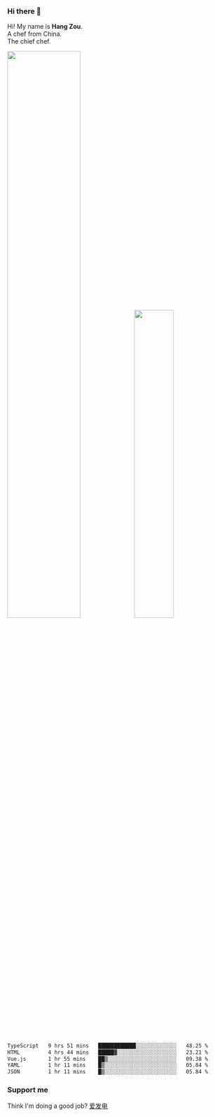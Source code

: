 ### Hi there 👋

Hi! My name is **Hang Zou**.  
A chef from China.  
The chief chef.

<img align="" width="57.5%" src="https://github-readme-stats.vercel.app/api?username=zouhangwithsweet&hide_title=true&hide_border=true&show_icons=true&include_all_commits=true&line_height=21" /><img align="" width="42.4%" src="https://github-readme-stats.vercel.app/api/top-langs/?username=zouhangwithsweet&hide_title=true&hide_border=true&layout=compact" />

<!--START_SECTION:waka-->

```txt
TypeScript   9 hrs 51 mins   ████████████░░░░░░░░░░░░░   48.25 %
HTML         4 hrs 44 mins   █████▓░░░░░░░░░░░░░░░░░░░   23.21 %
Vue.js       1 hr 55 mins    ██▒░░░░░░░░░░░░░░░░░░░░░░   09.38 %
YAML         1 hr 11 mins    █▒░░░░░░░░░░░░░░░░░░░░░░░   05.84 %
JSON         1 hr 11 mins    █▒░░░░░░░░░░░░░░░░░░░░░░░   05.84 %
```

<!--END_SECTION:waka-->

### Support me

Think I'm doing a good job? [爱发电](https://afdian.net/@zouhangsweet)
